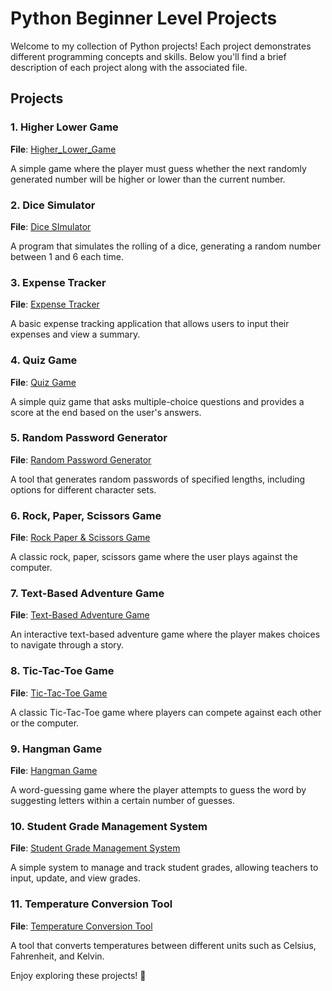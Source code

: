 # Python Beginner Level Projects

Welcome to my collection of Python projects! Each project demonstrates different programming concepts and skills. Below you'll find a brief description of each project along with the associated file.

## Projects

### 1. Higher Lower Game
**File**: [Higher_Lower_Game](./Higher%20Lower%20Game)

A simple game where the player must guess whether the next randomly generated number will be higher or lower than the current number.

### 2. Dice Simulator
**File**: [Dice SImulator](https://github.com/Bhavesh09-Coder/Python-Mini-Projects/tree/09e9ef223227370eae98b04221b73b0baea516c8/Beginner%20Projects/Dice%20SImulator)


A program that simulates the rolling of a dice, generating a random number between 1 and 6 each time.

### 3. Expense Tracker
**File**: [Expense Tracker](./Expense%20Tracker)

A basic expense tracking application that allows users to input their expenses and view a summary.

### 4. Quiz Game
**File**: [Quiz Game](./Quiz%20Game)

A simple quiz game that asks multiple-choice questions and provides a score at the end based on the user's answers.

### 5. Random Password Generator
**File**: [Random Password Generator](./Random%20Password%20Generator)

A tool that generates random passwords of specified lengths, including options for different character sets.

### 6. Rock, Paper, Scissors Game
**File**: [Rock Paper & Scissors Game](./Rock%20Paper%20&%20Scissors%20Game)

A classic rock, paper, scissors game where the user plays against the computer.

### 7. Text-Based Adventure Game
**File**: [Text-Based Adventure Game](./Text-Based%20Adventure%20Game)

An interactive text-based adventure game where the player makes choices to navigate through a story.

### 8. Tic-Tac-Toe Game
**File**: [Tic-Tac-Toe Game](./Tic-Tac_Toe%20Game)

A classic Tic-Tac-Toe game where players can compete against each other or the computer.

### 9. Hangman Game
**File**: [Hangman Game](./Hangman%20Game)

A word-guessing game where the player attempts to guess the word by suggesting letters within a certain number of guesses.

### 10. Student Grade Management System
**File**: [Student Grade Management System](./Student%20Grade%20Management%20System)

A simple system to manage and track student grades, allowing teachers to input, update, and view grades.

### 11. Temperature Conversion Tool
**File**: [Temperature Conversion Tool](./Temperature%20Conversion%20Tool)

A tool that converts temperatures between different units such as Celsius, Fahrenheit, and Kelvin.

Enjoy exploring these projects! 🚀

